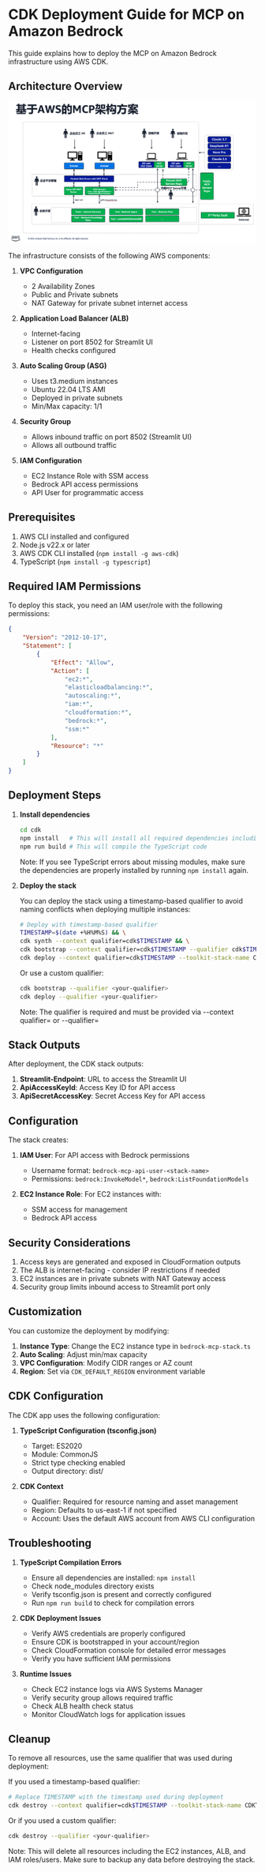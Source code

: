 # CDK Deployment Guide for MCP on Amazon Bedrock

This guide explains how to deploy the MCP on Amazon Bedrock infrastructure using AWS CDK.

## Architecture Overview

![Architecture Diagram](../docs/image-aws-arch.png)

The infrastructure consists of the following AWS components:

1. **VPC Configuration**
   - 2 Availability Zones
   - Public and Private subnets
   - NAT Gateway for private subnet internet access

2. **Application Load Balancer (ALB)**
   - Internet-facing
   - Listener on port 8502 for Streamlit UI
   - Health checks configured

3. **Auto Scaling Group (ASG)**
   - Uses t3.medium instances
   - Ubuntu 22.04 LTS AMI
   - Deployed in private subnets
   - Min/Max capacity: 1/1

4. **Security Group**
   - Allows inbound traffic on port 8502 (Streamlit UI)
   - Allows all outbound traffic

5. **IAM Configuration**
   - EC2 Instance Role with SSM access
   - Bedrock API access permissions
   - API User for programmatic access

## Prerequisites

1. AWS CLI installed and configured
2. Node.js v22.x or later
3. AWS CDK CLI installed (`npm install -g aws-cdk`)
4. TypeScript (`npm install -g typescript`)

## Required IAM Permissions

To deploy this stack, you need an IAM user/role with the following permissions:

```json
{
    "Version": "2012-10-17",
    "Statement": [
        {
            "Effect": "Allow",
            "Action": [
                "ec2:*",
                "elasticloadbalancing:*",
                "autoscaling:*",
                "iam:*",
                "cloudformation:*",
                "bedrock:*",
                "ssm:*"
            ],
            "Resource": "*"
        }
    ]
}
```

## Deployment Steps

1. **Install dependencies**
   ```bash
   cd cdk
   npm install   # This will install all required dependencies including aws-cdk-lib and constructs
   npm run build # This will compile the TypeScript code
   ```

   Note: If you see TypeScript errors about missing modules, make sure the dependencies are properly installed by running `npm install` again.

2. **Deploy the stack**

   You can deploy the stack using a timestamp-based qualifier to avoid naming conflicts when deploying multiple instances:

   ```bash
   # Deploy with timestamp-based qualifier
   TIMESTAMP=$(date +%H%M%S) && \
   cdk synth --context qualifier=cdk$TIMESTAMP && \
   cdk bootstrap --context qualifier=cdk$TIMESTAMP --qualifier cdk$TIMESTAMP --toolkit-stack-name CDKToolkit-cdk$TIMESTAMP && \
   cdk deploy --context qualifier=cdk$TIMESTAMP --toolkit-stack-name CDKToolkit-cdk$TIMESTAMP
   ```

   Or use a custom qualifier:

   ```bash
   cdk bootstrap --qualifier <your-qualifier>
   cdk deploy --qualifier <your-qualifier>
   ```

   Note: The qualifier is required and must be provided via --context qualifier=<value> or --qualifier=<value>

## Stack Outputs

After deployment, the CDK stack outputs:

1. **Streamlit-Endpoint**: URL to access the Streamlit UI
2. **ApiAccessKeyId**: Access Key ID for API access
3. **ApiSecretAccessKey**: Secret Access Key for API access

## Configuration

The stack creates:

1. **IAM User**: For API access with Bedrock permissions
   - Username format: `bedrock-mcp-api-user-<stack-name>`
   - Permissions: `bedrock:InvokeModel*`, `bedrock:ListFoundationModels`

2. **EC2 Instance Role**: For EC2 instances with:
   - SSM access for management
   - Bedrock API access

## Security Considerations

1. Access keys are generated and exposed in CloudFormation outputs
2. The ALB is internet-facing - consider IP restrictions if needed
3. EC2 instances are in private subnets with NAT Gateway access
4. Security group limits inbound access to Streamlit port only

## Customization

You can customize the deployment by modifying:

1. **Instance Type**: Change the EC2 instance type in `bedrock-mcp-stack.ts`
2. **Auto Scaling**: Adjust min/max capacity
3. **VPC Configuration**: Modify CIDR ranges or AZ count
4. **Region**: Set via `CDK_DEFAULT_REGION` environment variable

## CDK Configuration

The CDK app uses the following configuration:

1. **TypeScript Configuration (tsconfig.json)**
   - Target: ES2020
   - Module: CommonJS
   - Strict type checking enabled
   - Output directory: dist/

2. **CDK Context**
   - Qualifier: Required for resource naming and asset management
   - Region: Defaults to us-east-1 if not specified
   - Account: Uses the default AWS account from AWS CLI configuration

## Troubleshooting

1. **TypeScript Compilation Errors**
   - Ensure all dependencies are installed: `npm install`
   - Check node_modules directory exists
   - Verify tsconfig.json is present and correctly configured
   - Run `npm run build` to check for compilation errors

2. **CDK Deployment Issues**
   - Verify AWS credentials are properly configured
   - Ensure CDK is bootstrapped in your account/region
   - Check CloudFormation console for detailed error messages
   - Verify you have sufficient IAM permissions

3. **Runtime Issues**
   - Check EC2 instance logs via AWS Systems Manager
   - Verify security group allows required traffic
   - Check ALB health check status
   - Monitor CloudWatch logs for application issues

## Cleanup

To remove all resources, use the same qualifier that was used during deployment:

If you used a timestamp-based qualifier:
```bash
# Replace TIMESTAMP with the timestamp used during deployment
cdk destroy --context qualifier=cdk$TIMESTAMP --toolkit-stack-name CDKToolkit-cdk$TIMESTAMP
```

Or if you used a custom qualifier:
```bash
cdk destroy --qualifier <your-qualifier>
```

Note: This will delete all resources including the EC2 instances, ALB, and IAM roles/users. Make sure to backup any data before destroying the stack.
